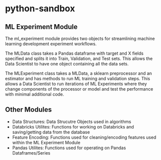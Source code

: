 # python-sandbox

## ML Experiment Module
The ml_experiment module provides two objects for streamlining machine learning development experiment workflows.

The MLData class takes a Pandas dataframe with target and X fields specified and splits it into Train, Validation, and Test sets. This allows the Data Scientist to have one object containing all the data sets.

The MLExperiment class takes a MLData, a sklearn preprocessor and an estimator and has methods to run ML training and validation steps. This allows a Data Scientist to run iterations of ML Experiments where they change components of the processor or model and test the performance with minimal additional code.


## Other Modules

 - Data Structures: Data Strucutre Objects used in algorithms
 - Databricks Utilites: Functions for working on Databricks and saving/getting data from the database
 - Feature Encoding: Functions used for cleaning/encoding features used within the ML Experiment Module
 - Pandas Utilites: Functions used for operating on Pandas Dataframes/Series 
